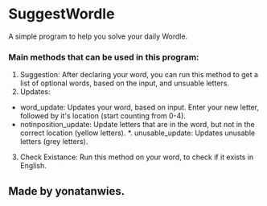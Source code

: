 # SuggestWordle
A simple program to help you solve your daily Wordle.

 ### Main methods that can be used in this program:
  1. Suggestion:
    After declaring your word, you can run this method to get a list of optional words, based on the input, and unsuable letters.
  2. Updates:
  * word_update:
   Updates your word, based on input.
   Enter your new letter, followed by it's location (start counting from 0-4).
  * notinposition_update:
    Update letters that are in the word, but not in the correct location (yellow letters).
   *. unusable_update:
    Updates unusable letters (grey letters).
  3. Check Existance:
   Run this method on your word, to check if it exists in English.
    
## Made by yonatanwies.
